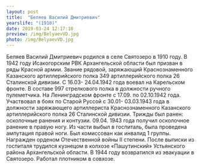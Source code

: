 ```yaml
---
layout: post
title:  "Беляев Василий Дмитриевич"
yearslife: "(1910)"
date: 2019-03-24 12:17:10
preview: /img/BelyaevVD.jpg
photo: /img/BelyaevVD.jpg
---
```


Беляев Василий Дмитриевич родился в селе Святозеро в 1910 году. В 1942 году Исакогорским  РВК Архангельской области  был призван в ряды Красной армии. Звание рядовой, заряжающий Краснознаменного Казанского артиллерийского полка 349 артиллерийского полка 26 Сталинской дивизии. С 16.03- 24.04.1942 года воевал на Карельском фронте. В составе 997 стрелкового полка в должности ручного пулеметчика. На Ленинградском фронте с 17.09. по 02.10.1942 года. Участвовал в боях по Старой Руссой с 30.01- 03.03.1943 года в должности заряжающего артиллериста Краснознаменного Казанского артиллерийского полка 26 Сталинской дивизии. Трижды был ранен:  осколочные ранения  и контузии. 09.04. 1943 года получил осколочное ранение в правую ногу. Из части выбыл в госпиталь, была проведена  ампутация правой ноги. Был комиссован как инвалид 1 группы. Награжден орденом Отечественной войны II степени. После выписки из госпиталя трудился кузнецом в колхозе «Пашутинский» Устьянского района Архангельской области. В 1944 году возвратился из эвакуации  в Святозеро. Работал плотником в совхозе.